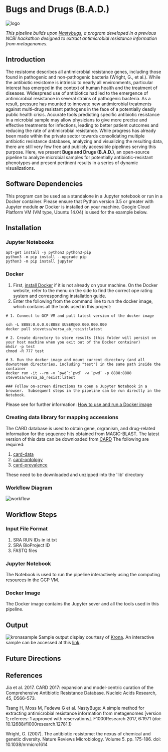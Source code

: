 # Bugs and Drugs (B.A.D.)
![logo](https://github.com/NCBI-Hackathons/Versa_AB_Resist/blob/master/bad%20logo%20w%20text.jpg "logo")

*This pipeline builds upon [Nastybugs](https://github.com/NCBI-Hackathons/MetagenomicAntibioticResistance), a program developed in a previous NCBI hackathon designed to extract antimicrobial resistance information from metagenomes.*

## Introduction

The resistome describes all antimicrobial resistance genes, including those found in pathogenic and non-pathogenic bacteria (Wright, G., et al.). While the antibiotic resistome is intrinsic to nearly all environments, particular interest has emerged in the context of human health and the treatment of diseases. Widespread use of antibiotics had led to the emergence of antimicrobial resistance in several strains of pathogenic bacteria. As a result, pressure has mounted to innovate new antimicrobial treatments against multi-drug resistant pathogens in the face of a potentially deadly public health crisis. Accurate tools predicting specific antibiotic resistance in a microbial sample may allow physicians to give more precise and effective treatments for infections, leading to better patient outcomes and reducing the rate of antimicrobial resistance. While progress has already been made within the private sector towards consolidating multiple antibiotic resistance databases, analyzing and visualizing the resulting data, there are still very few free and publicly accessible pipelines serving this purpose. Here, we present **Bugs and Drugs (B.A.D.)**, an open-source pipeline to analyze microbial samples for potentially antibiotic-resistant phenotypes and present pertinent results in a series of dynamic visualizations. 

## Software Dependencies
This program can be used as a standalone in a Jupyter notebook or run in a Docker container. Please ensure that Python version 3.5 or greater with Jupyter module  _**or**_ Docker is installed on your machine.
Google Cloud Platform VM (VM type, Ubuntu 14.04) is used for the example below.   

## Installation
### Jupyter Notebooks
```
apt-get install -y python3 python3-pip
python3 -m pip install --upgrade pip
python3 -m pip install jupyter 
```
### Docker
1. First, [install Docker](https://docs.docker.com/install/) if it is not already on your machine. On the Docker website, refer to the menu on the side to find the correct ope
rating system and corresponding installation guide.
2. Enter the following from the command line to run the docker image, which contains all the tools used in this project:
```
# 1. Connect to GCP VM and pull latest version of the docker image

ssh -L 8888:0.0.0.0:8888 $USER@00.000.000.000
docker pull stevetsa/versa_ab_resist:latest

# 2. Create directory to store results (this folder will persist on your host machine when you exit out of the Docker container)
mkdir -p test
chmod -R 777 test

# 3. Run the docker image and mount current directory (and all downstream directories, including "test") in the same path inside the container
docker run -it --rm -v `pwd`:`pwd` -w `pwd` -p 8888:8888 stevetsa/versa_ab_resist:latest

### Follow on-screen directions to open a Jupyter Notebook in a browser.  Subsequent steps in the pipeline can be run directly in the Notebook.   
```
Please see for further information: [How to use and run a Docker image](https://github.com/NCBI-Hackathons/Cancer_Epitopes_CSHL/blob/master/doc/Docker.md)

### Creating data library for mapping accessions 
The CARD database is used to obtain gene, orgranism, and drug-related information for the sequence hits obtained from MAGIC-BLAST. The latest version of this data can be downloaded from [CARD](https://card.mcmaster.ca/download)
The following are required: 
1. [card-data](https://card.mcmaster.ca/download/0/broadstreet-v2.0.2.tar.gz)
2. [card-ontology](https://card.mcmaster.ca/download/5/ontology-v2.0.2.tar.gz)
3. [card-prevalence](https://card.mcmaster.ca/download/6/prevalence-v3.0.1.tar.gz)

These need to be downloaded and unzipped into the 'lib' directory 

### Workflow Diagram
![workflow](https://github.com/NCBI-Hackathons/Versa_AB_Resist/blob/master/workflow2.png "Workflow")

## Workflow Steps
### Input File Format

1. SRA RUN IDs in id.txt   
2. SRA BioProject ID  
3. FASTQ files  

### Jupyter Notebook

The Notebook is used to run the pipeline interactively using the computing resources in the GCP VM.  

### Docker Image

The Docker image contains the Jupyter sever and all the tools used in this pipeline.

## Output

![kronasample](https://github.com/NCBI-Hackathons/Versa_AB_Resist/blob/master/krona%20sample.png "Kronasample")
Sample output display courtesy of [Krona](https://github.com/marbl/Krona/wiki).
An interactive sample can be accessed at this [link](http://marbl.github.io/Krona/examples/phymmbl.krona.html?collapse=false&color=true&key=false).

## Future Directions

## References
Jia et al. 2017. CARD 2017: expansion and model-centric curation of the Comprehensive Antibiotic Resistance Database. Nucleic Acids Research, 45, D566-573.

Tsang H, Moss M, Fedewa G et al. NastyBugs: A simple method for extracting antimicrobial resistance information from metagenomes [version 1; referees: 1 approved with reservations]. F1000Research 2017, 6:1971
(doi: 10.12688/f1000research.12781.1)

Wright, G. (2007). The antibiotic resistome: the nexus of chemical and genetic diversity. Nature Reviews Microbiology. Volume 5. pp. 175-186. doi: 10.1038/nrmicro1614
